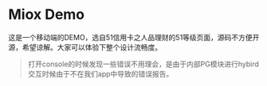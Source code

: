 # Miox Demo

这是一个移动端的DEMO，选自51信用卡之人品理财的51等级页面，源码不方便开源，希望谅解。大家可以体验下整个设计流畅度。

> 打开console的时候发现一些错误不用理会，是由于内部PG模块进行hybird交互时候由于不在我们app中导致的错误报告。